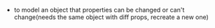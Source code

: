 * to model an object that properties can be changed or can't change(needs the same object with diff props, recreate a new one)

